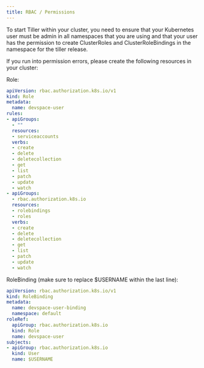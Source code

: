 ```yaml
---
title: RBAC / Permissions
---
```


To start Tiller within your cluster, you need to ensure that your Kubernetes user must be admin in all namespaces that you are using and that your user has the permission to create ClusterRoles and ClusterRoleBindings in the namespace for the tiller release.

If you run into permission errors, please create the following resources in your cluster:

Role:
```yaml
apiVersion: rbac.authorization.k8s.io/v1
kind: Role
metadata:
  name: devspace-user
rules:
- apiGroups:
  - ""
  resources:
  - serviceaccounts
  verbs:
  - create
  - delete
  - deletecollection
  - get
  - list
  - patch
  - update
  - watch
- apiGroups:
  - rbac.authorization.k8s.io
  resources:
  - rolebindings
  - roles
  verbs:
  - create
  - delete
  - deletecollection
  - get
  - list
  - patch
  - update
  - watch
```

RoleBinding (make sure to replace $USERNAME within the last line):
```yaml
apiVersion: rbac.authorization.k8s.io/v1
kind: RoleBinding
metadata:
  name: devspace-user-binding
  namespace: default
roleRef:
  apiGroup: rbac.authorization.k8s.io
  kind: Role
  name: devspace-user
subjects:
- apiGroup: rbac.authorization.k8s.io
  kind: User
  name: $USERNAME
```
